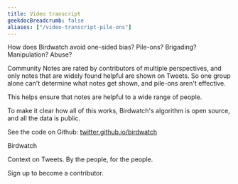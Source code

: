 ```yaml
---
title: Video transcript
geekdocBreadcrumb: false
aliases: ["/video-transcript-pile-ons"]
---
```


How does Birdwatch avoid one-sided bias? Pile-ons? Brigading? Manipulation? Abuse?

Community Notes are rated by contributors of multiple perspectives, and only notes that are widely found helpful are shown on Tweets. So one group alone can't determine what notes get shown, and pile-ons aren't effective.

This helps ensure that notes are helpful to a wide range of people.

To make it clear how all of this works, Birdwatch's algorithm is open source, and all the data is public.

See the code on Github: [twitter.github.io/birdwatch](https://twitter.github.io/birdwatch)

Birdwatch

Context on Tweets. By the people, for the people.

Sign up to become a contributor.

